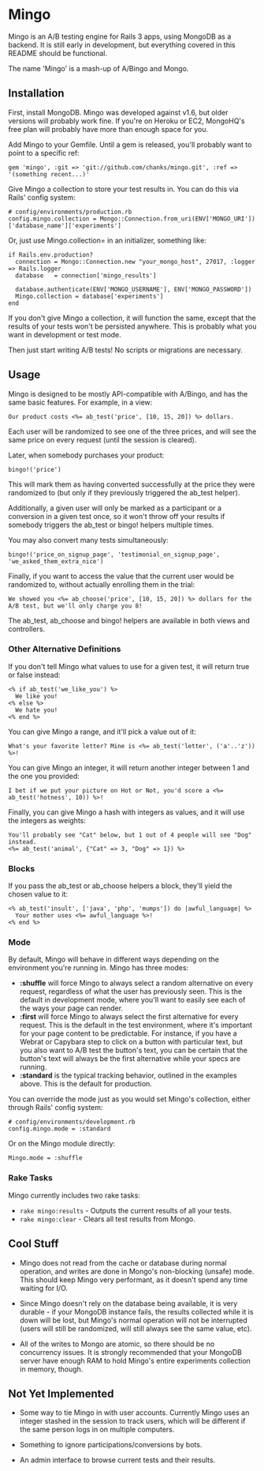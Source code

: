 # Mingo #

Mingo is an A/B testing engine for Rails 3 apps, using MongoDB as a backend. It is still early in development, but everything covered in this README should be functional.

The name 'Mingo' is a mash-up of A/Bingo and Mongo.

## Installation ##

First, install MongoDB. Mingo was developed against v1.6, but older versions will probably work fine. If you're on Heroku or EC2, MongoHQ's free plan will probably have more than enough space for you.

Add Mingo to your Gemfile. Until a gem is released, you'll probably want to point to a specific ref:

    gem 'mingo', :git => 'git://github.com/chanks/mingo.git', :ref => '(something recent...)'

Give Mingo a collection to store your test results in. You can do this via Rails' config system:

    # config/environments/production.rb
    config.mingo.collection = Mongo::Connection.from_uri(ENV['MONGO_URI'])['database_name']['experiments']

Or, just use Mingo.collection= in an initializer, something like:

    if Rails.env.production?
      connection = Mongo::Connection.new "your_mongo_host", 27017, :logger => Rails.logger
      database   = connection['mingo_results']

      database.authenticate(ENV['MONGO_USERNAME'], ENV['MONGO_PASSWORD'])
      Mingo.collection = database['experiments']
    end

If you don't give Mingo a collection, it will function the same, except that the results of your tests won't be persisted anywhere. This is probably what you want in development or test mode.

Then just start writing A/B tests! No scripts or migrations are necessary.

## Usage ##

Mingo is designed to be mostly API-compatible with A/Bingo, and has the same basic features. For example, in a view:

    Our product costs <%= ab_test('price', [10, 15, 20]) %> dollars.

Each user will be randomized to see one of the three prices, and will see the same price on every request (until the session is cleared).

Later, when somebody purchases your product:

    bingo!('price')

This will mark them as having converted successfully at the price they were randomized to (but only if they previously triggered the ab_test helper).

Additionally, a given user will only be marked as a participant or a conversion in a given test once, so it won't throw off your results if somebody triggers the ab_test or bingo! helpers multiple times.

You may also convert many tests simultaneously:

    bingo!('price_on_signup_page', 'testimonial_on_signup_page', 'we_asked_them_extra_nice')

Finally, if you want to access the value that the current user would be randomized to, without actually enrolling them in the trial:

    We showed you <%= ab_choose('price', [10, 15, 20]) %> dollars for the A/B test, but we'll only charge you 8!

The ab_test, ab_choose and bingo! helpers are available in both views and controllers.

### Other Alternative Definitions ###

If you don't tell Mingo what values to use for a given test, it will return true or false instead:

    <% if ab_test('we_like_you') %>
      We like you!
    <% else %>
      We hate you!
    <% end %>

You can give Mingo a range, and it'll pick a value out of it:

    What's your favorite letter? Mine is <%= ab_test('letter', ('a'..'z')) %>!

You can give Mingo an integer, it will return another integer between 1 and the one you provided:

    I bet if we put your picture on Hot or Not, you'd score a <%= ab_test('hotness', 10)) %>!

Finally, you can give Mingo a hash with integers as values, and it will use the integers as weights:

    You'll probably see "Cat" below, but 1 out of 4 people will see "Dog" instead.
    <%= ab_test('animal', {"Cat" => 3, "Dog" => 1}) %>

### Blocks ###

If you pass the ab_test or ab_choose helpers a block, they'll yield the chosen value to it:

    <% ab_test('insult', ['java', 'php', 'mumps']) do |awful_language| %>
      Your mother uses <%= awful_language %>!
    <% end %>

### Mode ###

By default, Mingo will behave in different ways depending on the environment you're running in. Mingo has three modes:

* **:shuffle** will force Mingo to always select a random alternative on every request, regardless of what the user has previously seen. This is the default in development mode, where you'll want to easily see each of the ways your page can render.
* **:first** will force Mingo to always select the first alternative for every request. This is the default in the test environment, where it's important for your page content to be predictable. For instance, if you have a Webrat or Capybara step to click on a button with particular text, but you also want to A/B test the button's text, you can be certain that the button's text will always be the first alternative while your specs are running.
* **:standard** is the typical tracking behavior, outlined in the examples above. This is the default for production.

You can override the mode just as you would set Mingo's collection, either through Rails' config system:

    # config/environments/development.rb
    config.mingo.mode = :standard

Or on the Mingo module directly:

    Mingo.mode = :shuffle

### Rake Tasks ###

Mingo currently includes two rake tasks:

* `rake mingo:results` - Outputs the current results of all your tests.
* `rake mingo:clear` - Clears all test results from Mongo.

## Cool Stuff ##

* Mingo does not read from the cache or database during normal operation, and writes are done in Mongo's non-blocking (unsafe) mode. This should keep Mingo very performant, as it doesn't spend any time waiting for I/O.

* Since Mingo doesn't rely on the database being available, it is very durable - if your MongoDB instance fails, the results collected while it is down will be lost, but Mingo's normal operation will not be interrupted (users will still be randomized, will still always see the same value, etc).

* All of the writes to Mongo are atomic, so there should be no concurrency issues. It is strongly recommended that your MongoDB server have enough RAM to hold Mingo's entire experiments collection in memory, though.

## Not Yet Implemented ##

* Some way to tie Mingo in with user accounts. Currently Mingo uses an integer stashed in the session to track users, which will be different if the same person logs in on multiple computers.

* Something to ignore participations/conversions by bots.

* An admin interface to browse current tests and their results.
